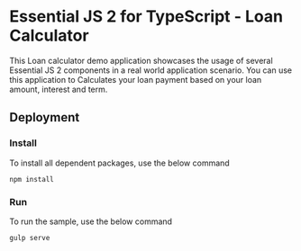 # Essential JS 2 for TypeScript - Loan Calculator

This Loan calculator demo application showcases the usage of several Essential JS 2 components in a real world application scenario. You can use this application to Calculates your loan payment based on your loan amount, interest and term.

## Deployment

### Install

To install all dependent packages, use the below command

```
npm install
```

### Run

To run the sample, use the below command

```
gulp serve
```
